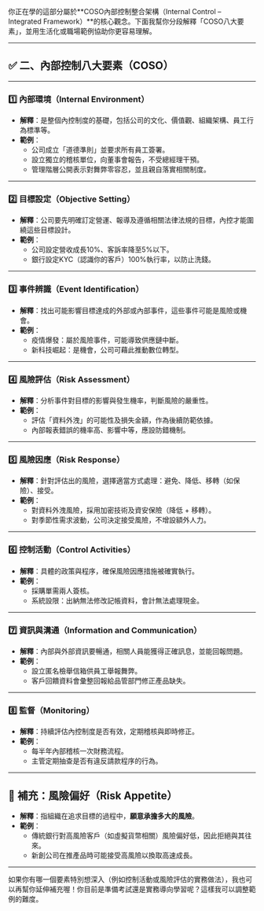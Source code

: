 你正在學的這部分屬於**COSO內部控制整合架構（Internal Control – Integrated Framework）**的核心觀念。下面我幫你分段解釋「COSO八大要素」，並用生活化或職場範例協助你更容易理解。

---

## ✅ 二、內部控制八大要素（COSO）

---

### 1️⃣ 內部環境（Internal Environment）
- **解釋**：是整個內控制度的基礎，包括公司的文化、價值觀、組織架構、員工行為標準等。
- **範例**：
  - 公司成立「道德準則」並要求所有員工簽署。
  - 設立獨立的稽核單位，向董事會報告，不受總經理干預。
  - 管理階層公開表示對舞弊零容忍，並且親自落實相關制度。

---

### 2️⃣ 目標設定（Objective Setting）
- **解釋**：公司要先明確訂定營運、報導及遵循相關法律法規的目標，內控才能圍繞這些目標設計。
- **範例**：
  - 公司設定營收成長10%、客訴率降至5%以下。
  - 銀行設定KYC（認識你的客戶）100%執行率，以防止洗錢。

---

### 3️⃣ 事件辨識（Event Identification）
- **解釋**：找出可能影響目標達成的外部或內部事件，這些事件可能是風險或機會。
- **範例**：
  - 疫情爆發：屬於風險事件，可能導致供應鏈中斷。
  - 新科技崛起：是機會，公司可藉此推動數位轉型。

---

### 4️⃣ 風險評估（Risk Assessment）
- **解釋**：分析事件對目標的影響與發生機率，判斷風險的嚴重性。
- **範例**：
  - 評估「資料外洩」的可能性及損失金額，作為後續防範依據。
  - 內部報表錯誤的機率高、影響中等，應設防錯機制。

---

### 5️⃣ 風險因應（Risk Response）
- **解釋**：針對評估出的風險，選擇適當方式處理：避免、降低、移轉（如保險）、接受。
- **範例**：
  - 對資料外洩風險，採用加密技術及資安保險（降低 + 移轉）。
  - 對季節性需求波動，公司決定接受風險，不增設額外人力。

---

### 6️⃣ 控制活動（Control Activities）
- **解釋**：具體的政策與程序，確保風險因應措施被確實執行。
- **範例**：
  - 採購單需兩人簽核。
  - 系統設限：出納無法修改記帳資料，會計無法處理現金。

---

### 7️⃣ 資訊與溝通（Information and Communication）
- **解釋**：內部與外部資訊要暢通，相關人員能獲得正確訊息，並能回報問題。
- **範例**：
  - 設立匿名檢舉信箱供員工舉報舞弊。
  - 客戶回饋資料會彙整回報給品管部門修正產品缺失。

---

### 8️⃣ 監督（Monitoring）
- **解釋**：持續評估內控制度是否有效，定期稽核與即時修正。
- **範例**：
  - 每半年內部稽核一次財務流程。
  - 主管定期抽查是否有違反請款程序的行為。

---

## 🎯 補充：風險偏好（Risk Appetite）
- **解釋**：指組織在追求目標的過程中，**願意承擔多大的風險**。
- **範例**：
  - 傳統銀行對高風險客戶（如虛擬貨幣相關）風險偏好低，因此拒絕與其往來。
  - 新創公司在推產品時可能接受高風險以換取高速成長。

---

如果你有哪一個要素特別想深入（例如控制活動或風險評估的實務做法），我也可以再幫你延伸補充喔！你目前是準備考試還是實務導向學習呢？這樣我可以調整範例的難度。